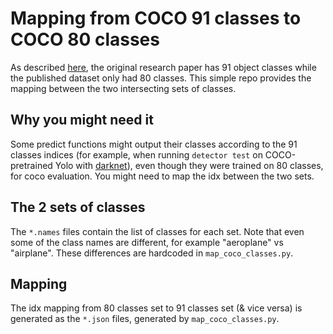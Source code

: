 # Mapping from COCO 91 classes to COCO 80 classes 
As described [here](https://tech.amikelive.com/node-718/what-object-categories-labels-are-in-coco-dataset/), the original research paper has 91 object classes while the published dataset only had 80 classes. This simple repo provides the mapping between the two intersecting sets of classes. 

## Why you might need it
Some predict functions might output their classes according to the 91 classes indices (for example, when running `detector test` on COCO-pretrained Yolo with [darknet](https://github.com/pjreddie/darknet)), even though they were trained on 80 classes, for coco evaluation. You might need to map the idx between the two sets.  

## The 2 sets of classes
The `*.names` files contain the list of classes for each set. Note that even some of the class names are different, for example "aeroplane" vs "airplane". These differences are hardcoded in `map_coco_classes.py`.  

## Mapping
The idx mapping from 80 classes set to 91 classes set (& vice versa) is generated as the `*.json` files, generated by `map_coco_classes.py`. 
